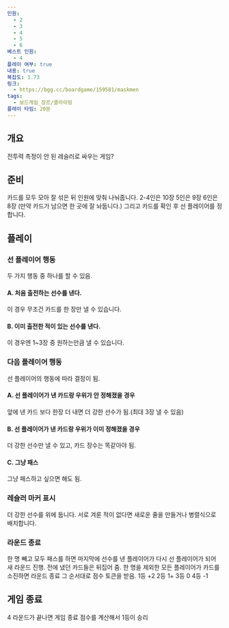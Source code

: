 ```yaml
---
인원:
  - 2
  - 3
  - 4
  - 5
  - 6
베스트 인원:
  - 4
플레이 여부: true
내용: true
복잡도: 1.73
링크:
  - https://bgg.cc/boardgame/159581/maskmen
tags:
  - 보드게임_장르/클라이밍
플레이 타임: 20분
---
```

## 개요
전투력 측정이 안 된 레슬러로 싸우는 게임?
## 준비
카드를 모두 모아 잘 섞은 뒤 인원에 맞춰 나눠줍니다.
2-4인은 10장
5인은 9장
6인은 8장
(만약 카드가 남으면 한 곳에 잘 놔둡니다.)
그리고 카드를 확인 후 선 플레이어를 정합니다.
## 플레이
### 선 플레이어 행동
두 가지 행동 중 하나를 할 수 있음.
#### A. 처음 출전하는 선수를 낸다.
이 경우 무조건 카드를 한 장만 낼 수 있습니다.
#### B. 이미 출전한 적이 있는 선수를 낸다.
이 경우엔 1~3장 중 원하는만큼 낼 수 있습니다.
### 다음 플레이어 행동
선 플레이어의 행동에 따라 결정이 됨.
#### A. 선 플레이어가 낸 카드랑 우위가 안 정해졌을 경우
앞에 낸 카드 보다 한장 더 내면 더 강한 선수가 됨.(최대 3장 낼 수 있음)
#### B. 선 플레이어가 낸 카드랑 우위가 이미 정해졌을 경우
더 강한 선수만 낼 수 있고, 카드 장수는 똑같아야 됨.
#### C. 그냥 패스
그냥 패스하고 싶으면 해도 됨.
### 레슬러 마커 표시
더 강한 선수를 위에 둡니다.
서로 겨룬 적이 없다면 새로운 줄을 만들거나 병렬식으로 배치합니다.
### 라운드 종료
한 명 빼고 모두 패스를 하면 마지막에 선수를 낸 플레이어가 다시 선 플레이어가 되어 새 라운드 진행.
전에 냈던 카드들은 뒤집어 줌.
한 명을 제외한 모든 플레이어가 카드를 소진하면 라운드 종료 그 순서대로 점수 토큰을 받음.
1등 +2
2등 1+
3등 0
4등 -1
## 게임 종료
4 라운드가 끝나면 게임 종료
점수를 계산해서 1등이 승리
